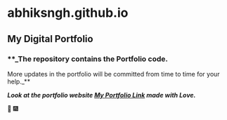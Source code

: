 # abhiksngh.github.io
## My Digital Portfolio

### **_The repository contains the Portfolio code. 
More updates in the portfolio will be committed from time to time for your help._**

**_Look at the portfolio website [My Portfolio Link](https://abhiksngh.github.io/) made with Love._**
  
:tada: :fireworks:
